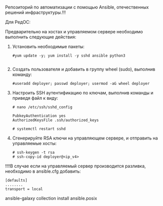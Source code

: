 Репозиторий по автоматизации с помощью Ansible, отечественных решений инфраструктуры.!!!

Для РедОС:

Предварительно на хостах и управляемом сервере необходимо выполнить следующие действия:

1) Установить необходимые пакеты:
   ``````
   #yum update -y; yum install -y sshd ansible python3
 
   ``````

2) Создать пользователя и добавить в группу wheel (sudo), выполнив команду:
   ``````
   #useradd deployer; passwd deployer; usermod -aG wheel deployer

   ``````

3) Настроить SSH аутентификацию по ключам, выполнив команды и приведя файл к виду:
    ``````
    # nano /etc/ssh/sshd_config

    PubkeyAuthentication yes
    AuthorizedKeysFile .ssh/authorized_keys

    # systemctl restart sshd
    ``````

4) Сгенерируйте RSA ключи на управляющем сервере, и отправить на управляемые хосты:
    ``````
    # ssh-keygen -t rsa
    # ssh-copy-id deployer@<ip_v4>
    ``````

!!!!В случае если на управляемый сервер производится разливка, необходимо в ansible.cfg добавить: 
``````
[defaults]
........
transport = local
``````


ansible-galaxy collection install ansible.posix